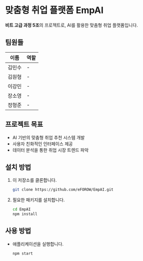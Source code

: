# 맞춤형 취업 플랫폼 EmpAI

**비트 고급 과정 5조**의 프로젝트로, AI를 활용한 맞춤형 취업 플랫폼입니다. 

## 팀원들

| 이름     | 역할          |
|----------|---------------|
| 김민수   | - |
| 김원형   | - |
| 이강민   | - |
| 장소영   | - |
| 정형준   | - | 

## 프로젝트 목표

- AI 기반의 맞춤형 취업 추천 시스템 개발
- 사용자 친화적인 인터페이스 제공
- 데이터 분석을 통한 취업 시장 트렌드 파악

## 설치 방법

1. 이 저장소를 클론합니다.
   ```bash
   git clone https://github.com/eFOROW/EmpAI.git
   ```
2. 필요한 패키지를 설치합니다.
   ```bash
   cd EmpAI
   npm install
   ```

## 사용 방법

- 애플리케이션을 실행합니다.
  ```bash
  npm start
  ```
